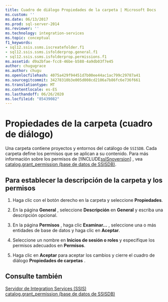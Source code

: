 ```yaml
---
title: Cuadro de diálogo Propiedades de la carpeta | Microsoft Docs
ms.custom: ''
ms.date: 06/13/2017
ms.prod: sql-server-2014
ms.reviewer: ''
ms.technology: integration-services
ms.topic: conceptual
f1_keywords:
- sql12.ssis.ssms.iscreatefolder.f1
- sql12.ssis.ssms.isfolderprop.general.f1
- sql12.ssis.ssms.isfolderprop.permissions.f1
ms.assetid: d9a2bfae-fcc8-46be-b588-4a9db03f7e45
author: chugugrace
ms.author: chugu
ms.openlocfilehash: 4075a429f94451d7b00ee44ac1ac799c29787a41
ms.sourcegitcommit: 34278310b3e005d008cd2106a7b86fc6e736f661
ms.translationtype: MT
ms.contentlocale: es-ES
ms.lasthandoff: 06/26/2020
ms.locfileid: "85439082"
---
```

# <a name="folder-properties-dialog-box"></a>Propiedades de la carpeta (cuadro de diálogo)
  Una carpeta contiene proyectos y entornos del catálogo de `SSISDB`. Cada carpeta define los permisos que se aplican a su contenido. Para más información sobre los permisos de [!INCLUDE[ssISnoversion](../../includes/ssisnoversion-md.md)] , vea [catalog.grant_permission &#40;base de datos de SSISDB&#41;](/sql/integration-services/system-stored-procedures/catalog-grant-permission-ssisdb-database).  
  
## <a name="to-set-folder-description-and-permissions"></a>Para establecer la descripción de la carpeta y los permisos  
  
1.  Haga clic con el botón derecho en la carpeta y seleccione **Propiedades**.  
  
2.  En la página **General** , seleccione **Descripción** en **General** y escriba una descripción opcional.  
  
3.  En la página **Permisos** , haga clic **Examinar…** , seleccione una o más entidades de base de datos y haga clic en **Aceptar**.  
  
4.  Seleccione un nombre en **Inicios de sesión o roles** y especifique los permisos adecuados en **Permisos**.  
  
5.  Haga clic en **Aceptar** para aceptar los cambios y cierre el cuadro de diálogo **Propiedades de carpetas** .  
  
## <a name="see-also"></a>Consulte también  
 [Servidor de Integration Services &#40;SSIS&#41;](integration-services-ssis-server-and-catalog.md)   
 [catalog.grant_permission &#40;base de datos de SSISDB&#41;](/sql/integration-services/system-stored-procedures/catalog-grant-permission-ssisdb-database)  
  
  
